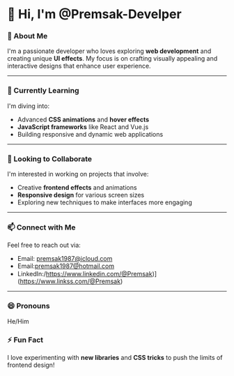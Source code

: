 # 👋 Hi, I'm @Premsak-Develper

### 👀 About Me
I'm a passionate developer who loves exploring **web development** and creating unique **UI effects**. My focus is on crafting visually appealing and interactive designs that enhance user experience.

---

### 🌱 Currently Learning
I'm diving into:
- Advanced **CSS animations** and **hover effects**
- **JavaScript frameworks** like React and Vue.js
- Building responsive and dynamic web applications

---

### 💼 Looking to Collaborate
I'm interested in working on projects that involve:
- Creative **frontend effects** and animations
- **Responsive design** for various screen sizes
- Exploring new techniques to make interfaces more engaging

---

### 📫 Connect with Me
Feel free to reach out via:
- Email: [premsak1987@icloud.com](premsak1987@icloud.com)
- Email:[premsak1987@้hotmail.com](premsak1987@hotmail.com)
- LinkedIn:/https://www.linkedin.com/@Premsak)](https://www.linkss.com/@Premsak)

---

### 😄 Pronouns
He/Him

### ⚡ Fun Fact
I love experimenting with **new libraries** and **CSS tricks** to push the limits of frontend design!

<!---
Premsak-Develper/Premsak-Develper is a ✨ special ✨ repository because its `README.md` (this file) appears on your GitHub profile.
You can click the Preview link to take a look at your changes.
--->

